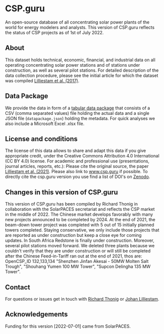 # CSP.guru
An open-source database of all concentrating solar power plants of the world for energy modelers and analysts. This version of CSP.guru reflects the status of CSP projects as of 1st of July 2022.

## About
This dataset holds technical, economic, financial, and industrial data on all operating concentrating solar power stations and of stations under construction, as well as several pilot stations. For detailed description of the data collection procedure, please see the initial article for which the dataset was compiled [Lilliestam et al. (2017)](https://doi.org/10.1038/nenergy.2017.94).


## Data Package
We provide the data in form of a [tabular data package](https://frictionlessdata.io/specs/tabular-data-package/) that consists of a CSV (comma separated values) file holding the actual data and a single JSON file (`datapackage.json`) holding the metadata. For quick analyses we also include a Microsoft Excel .xlsx file.

## License and conditions
The license of this data allows to share and adapt this data if you give appropriate credit, under the Creative Commons Attribution 4.0 International (CC BY 4.0) license. For academic and professional use (presentations, journal articles, reports, etc.): Please cite the original source, the paper [Lilliestam et al. (2021)](https://doi.org/10.1080/15567249.2020.1773580). Please also link to www.csp.guru if possible. To directly cite the csp.guru version you use find a list of DOI's on [Zenodo](https://doi.org/10.5281/zenodo.1318151).

## Changes in this version of CSP.guru
This version of CSP.guru has been compiled by Richard Thonig in collaboration with the SolarPACES secretariat and reflects the CSP market in the middle of 2022. The Chinese market develops favorably with many new projects announced to be completed by 2024. At the end of 2021, the beam-down tower project was completed with 5 out of 15 initially planned towers completed.
Staying conservative, we only include those projects that are reported as under construction but keep a close eye for coming updates. In South Africa Redstone is finally under construction. Moreover, several pilot stations moved forward. We deleted three plants because we couldn't verify that they are under construction or will still be completed after the Chinese Feed-in-Tariff ran out at the end of 2021, thos are: OpenCSP_ID 132,133,134
"Shenzhen Jinfan Akesai - 50MW Molten Salt Trough", "Shouhang Yumen 100 MW Tower", "Supcon Delingha 135 MW Tower".


## Contact
For questions or issues get in touch with [Richard Thonig](mailto:richard.thonig@iass-potsdam.de) or [Johan Lilliestam](mailto:johan.lilliestam@iass-potsdam.de).


## Acknowledgements
Funding for this version [2022-07-01] came from SolarPACES.
